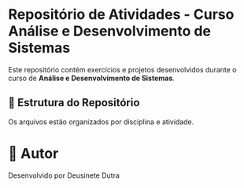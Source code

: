 # Repositório de Atividades - Curso Análise e Desenvolvimento de Sistemas

Este repositório contém exercícios e projetos desenvolvidos durante o curso de **Análise e Desenvolvimento de Sistemas**.

## 📂 Estrutura do Repositório
Os arquivos estão organizados por disciplina e atividade.

# 👤 Autor
Desenvolvido por Deusinete Dutra

